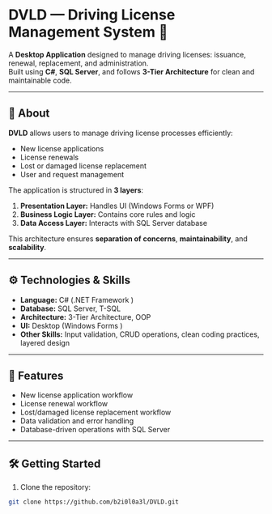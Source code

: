# DVLD — Driving License Management System 🚗

A **Desktop Application** designed to manage driving licenses: issuance, renewal, replacement, and administration.  
Built using **C#**, **SQL Server**, and follows **3-Tier Architecture** for clean and maintainable code.

---

## 📝 About
**DVLD** allows users to manage driving license processes efficiently:
- New license applications
- License renewals
- Lost or damaged license replacement
- User and request management

The application is structured in **3 layers**:
1. **Presentation Layer:** Handles UI (Windows Forms or WPF)
2. **Business Logic Layer:** Contains core rules and logic
3. **Data Access Layer:** Interacts with SQL Server database

This architecture ensures **separation of concerns**, **maintainability**, and **scalability**.

---

## ⚙️ Technologies & Skills
- **Language:** C# (.NET Framework )  
- **Database:** SQL Server, T-SQL  
- **Architecture:** 3-Tier Architecture, OOP  
- **UI:** Desktop (Windows Forms )  
- **Other Skills:** Input validation, CRUD operations, clean coding practices, layered design

---

## 🚀 Features
- New license application workflow  
- License renewal workflow  
- Lost/damaged license replacement workflow  
- Data validation and error handling  
- Database-driven operations with SQL Server  

---

## 🛠 Getting Started
1. Clone the repository:
```bash
git clone https://github.com/b2i0l0a3l/DVLD.git
